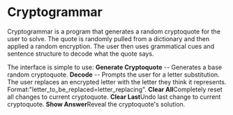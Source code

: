 Cryptogrammar
=============

Cryptogrammar is a program that generates a random cryptoquote for the user to
solve. The quote is randomly pulled from a dictionary and then applied a random
encryption. The user then uses grammatical cues and sentence structure to decode
what the quote says.

The interface is simple to use:
<b>Generate Cryptoquote</b> -- Generates a base random cryptoquote.
<b>Decode</b> -- Prompts the user for a letter substitution. The user replaces
an encrypted letter with the letter they think it represents.
Format:"letter_to_be_replaced=letter_replacing".
<b>Clear All</b>Completely reset all changes to current cryptoquote.
<b>Clear Last</b>Undo last change to current cryptoquote.
<b>Show Answer</b>Reveal the cryptoquote's solution.
